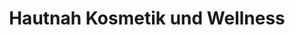 ---
title: "Hautnah Kosmetik und Wellness"
url: /luedenscheid/hautnah-kosmetik-und-wellness/
shop: Massage
---